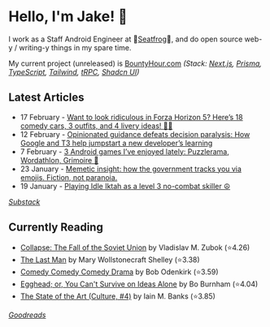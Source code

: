   # Hello, I'm Jake! 👋

I work as a Staff Android Engineer at 🐸[Seatfrog](https://seatfrog.com/)🐸, and do open source web-y / writing-y things in my spare time. 

My current project (unreleased) is [BountyHour.com](https://bountyhour.com) *(Stack: [Next.js](https://nextjs.org/), [Prisma](https://www.prisma.io/), [TypeScript](https://www.typescriptlang.org/), [Tailwind](https://tailwindcss.com/), [tRPC](https://trpc.io/), [Shadcn UI](https://ui.shadcn.com/))*

## Latest Articles
<!-- feed start -->
- 17 February - [Want to look ridiculous in Forza Horizon 5? Here’s 18 comedy cars, 3 outfits, and 4 livery ideas! 🚗🤡](http://jakelee.co.uk/forza-horizon-5-comedy-cars/)
- 12 February - [Opinionated guidance defeats decision paralysis: How Google and T3 help jumpstart a new developer’s learning](http://blog.jakelee.co.uk/decision-paralysis-and-opinionated-guidance/)
- 7 February - [3 Android games I’ve enjoyed lately: Puzzlerama, Wordathlon, Grimoire 📲](http://jakelee.co.uk/android-game-reviews-feb24/)
- 23 January - [Memetic insight: how the government tracks you via emojis. Fiction, not paranoia.](http://fragments.jakelee.co.uk/memetic-insight/)
- 19 January - [Playing Idle Iktah as a level 3 no-combat skiller ☮️](http://jakelee.co.uk/idle-iktah-level-3-skiller-tips/)
<!-- feed end -->
*[Substack](https://jakeweeklee.substack.com)*

## Currently Reading
<!-- GOODREADS-LIST:START -->
- [Collapse: The Fall of the Soviet Union](https://www.goodreads.com/review/show/4630812022?utm_medium=api&utm_source=rss) by Vladislav M. Zubok (⭐️4.26)
- [The Last Man](https://www.goodreads.com/review/show/5625209475?utm_medium=api&utm_source=rss) by Mary Wollstonecraft Shelley (⭐️3.38)
- [Comedy Comedy Comedy Drama](https://www.goodreads.com/review/show/6231083394?utm_medium=api&utm_source=rss) by Bob   Odenkirk (⭐️3.59)
- [Egghead; or, You Can't Survive on Ideas Alone](https://www.goodreads.com/review/show/6265949881?utm_medium=api&utm_source=rss) by Bo Burnham (⭐️4.04)
- [The State of the Art (Culture, #4)](https://www.goodreads.com/review/show/6266933818?utm_medium=api&utm_source=rss) by Iain M. Banks (⭐️3.85)
<!-- GOODREADS-LIST:END -->
*[Goodreads](https://goodreads.com/jakesteam)*
